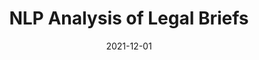 ---
title: "NLP Analysis of Legal Briefs"
excerpt: "In this paper we predict the appeal outcome decision for legal briefs submitted to U.S. appellate courts."
collection: portfolio
citation: "Anver Khusainov, Clémence Lanfranchi, Fernando Gonzalez, Naman Goel, Dominik Stammbach, and Elliott Ash"
venue: 'Data Science Lab @ ETH Zurich'
date: 2021-12-01
paperurl: http://feradauto.github.io/files/legal_nlp.pdf
---
